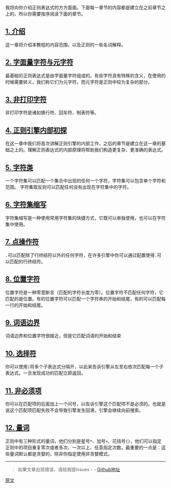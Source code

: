 我将向你介绍正则表达式的方方面面。下面每一章节的内容都是建立在之前章节之上的，所以你需要按序阅读下面的章节。

## [1. 介绍](./000-介绍.md)
这一章将介绍本教程的内容范围，以及正则的一些名词解释。

## [2. 字面量字符与元字符](./002-字面量字符与元字符.md)
最基础的正则表达式是由字面量字符组成的。有些字符具有特殊的含义，在使用的时候需要转义，我们称它们为元字符。而元字符是正则中较为复杂的部分。

## [3. 非打印字符](./003-非打印字符.md)
非打印字符是诸如换行符、回车符、制表符等。

## [4. 正则引擎内部初探](./004-正则引擎内部初探.md)
在这一章中我们将首次讲解正则引擎的内部工作，之后的章节是建立在这一章的基础之上的。理解正则表达式的内部原理将帮助我们构造更复杂、更准确的表达式。

## [5. 字符类](./005-字符类.md)
一个字符集可以匹配一个集合中出现的任何一个字符，字符集可以包含单个字符和范围。 字符集取反则可以匹配任何没有出现在字符集中的字符。

## [6. 字符集缩写](./006-字符集缩写.md)
字符集缩写是一种使用常用字符集的快捷方式，它既可以单独使用，也可以在字符集中使用。

## [7. 点操作符](./007-点操作符.md)
`.`可以匹配除了行终结符以外的任何字符，在许多引擎中你可以通过配置使得`.`可以匹配的行终结符。

## [8. 位置字符](./008-位置字符.md)
位置字符是一种零宽断言（匹配的字符长度为零）。位置字符不匹配任何字符，它匹配的是位置。有的位置字符可以匹配一个字符串的开始和结尾，有的可以匹配每一行的开始和结尾。

## [9. 词语边界](./009-词语边界.md)
词语边界和位置字符很接近，但是它匹配词语的开始和结束

## [10. 选择符](./010-选择符.md)
你可以使用`|`将多个子表达式分隔开，以此来告诉引擎从左至右依次匹配每一个子表达式。一旦发现成功的匹配立即返回。

## [11. 非必须项](./011-非必须项.md)
你可以在匹配项的后面加上一个问号，以告诉引擎这个匹配项不是必须的。也就是说这个匹配项匹配失败不会导致引擎发生回溯，引擎会继续向前搜索。

## [12. 量词](./012-量词.md)
正则中有三种形式的量词，他们分别是星号`*`、加号`+`、花括号`{}`，他们可以指定正则中的项目重复零次或者多次、一次以上、任意指定次数。最重要的一点是：这些量词默认都是贪婪的，除非你指定使用非贪婪模式。

---

> 如果文章出现错误，请给我提Issues - -
[Github地址](https://github.com/SBDavid/How-a-Regex-Engine-Works-Internally)

[原文](https://www.regular-expressions.info/tutorialcnt.html)
